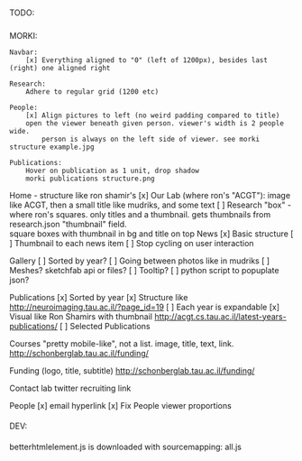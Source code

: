 #####
TODO:
#####

MORKI:
    
    Navbar:
        [x] Everything aligned to "0" (left of 1200px), besides last (right) one aligned right
    
    Research:
        Adhere to regular grid (1200 etc)
    
    People:
        [x] Align pictures to left (no weird padding compared to title)
        open the viewer beneath given person. viewer's width is 2 people wide. 
            person is always on the left side of viewer. see morki structure example.jpg 
    
    Publications:
        Hover on publication as 1 unit, drop shadow
        morki publications structure.png

Home - structure like ron shamir's
    [x] Our Lab (where ron's "ACGT"): image like ACGT, then a small title like mudriks, and some text
    [ ] Research "box" - where ron's squares. only titles and a thumbnail. gets thumbnails from research.json "thumbnail" field.  
        square boxes with thumbnail in bg and title on top
    News
        [x] Basic structure
        [ ] Thumbnail to each news item
        [ ] Stop cycling on user interaction

Gallery
    [ ] Sorted by year?
    [ ] Going between photos like in mudriks
    [ ] Meshes? sketchfab api or files?
    [ ] Tooltip?
    [ ] python script to popuplate json?
    
Publications
    [x] Sorted by year
    [x] Structure like http://neuroimaging.tau.ac.il/?page_id=19 
    [ ] Each year is expandable
    [x] Visual like Ron Shamirs with thumbnail http://acgt.cs.tau.ac.il/latest-years-publications/
    [ ] Selected Publications
    
Courses
    "pretty mobile-like", not a list. image, title, text, link. http://schonberglab.tau.ac.il/funding/


Funding
    (logo, title, subtitle) http://schonberglab.tau.ac.il/funding/


Contact
    lab twitter
    recruiting link


People
    [x] email hyperlink
    [x] Fix People viewer proportions


    
####
DEV:
####
betterhtmlelement.js is downloaded with sourcemapping: all.js

